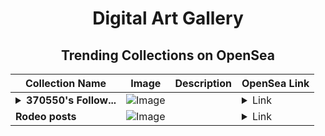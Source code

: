 <div align="center">

# Digital Art Gallery

## Trending Collections on OpenSea

| Collection Name                       | Image                                                                                     | Description                       | OpenSea Link                                                                                          |
|---------------------------------------|-------------------------------------------------------------------------------------------|-----------------------------------|--------------------------------------------------------------------------------------------------------|
| **<details><summary>370550's Follow...</summary>370550's Follower</details>** | ![Image](https://i.seadn.io/s/raw/files/19f9f090920392cc3650cbdf4361755b.png?w=500&auto=format?w=200&auto=format) |  | <details><summary>Link</summary>[370550's Follower](https://opensea.io/collection/370550-s-follower)</details> |
| **Rodeo posts** | ![Image](https://i.seadn.io/s/raw/files/f9cf7aac51b7a88fe48fea5ceccc2c9a.jpg?w=500&auto=format?w=200&auto=format) |  | <details><summary>Link</summary>[Rodeo posts](https://opensea.io/collection/rodeo-posts-2858)</details> |

</div>
